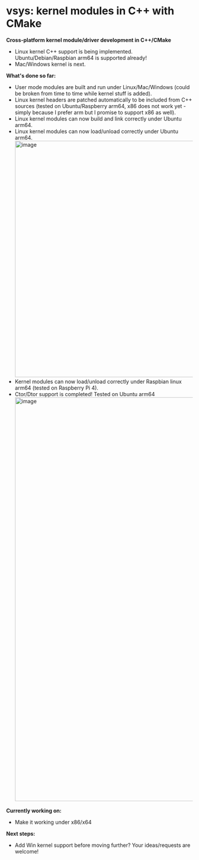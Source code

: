 # vsys: kernel modules in C++ with CMake
**Cross-platform kernel module/driver development in C++/CMake**
- Linux kernel C++ support is being implemented. Ubuntu/Debian/Raspbian arm64 is supported already!
- Mac/Windows kernel is next.

**What's done so far:**
- User mode modules are built and run under Linux/Mac/Windows (could be broken from time to time while kernel stuff is added).
- Linux kernel headers are patched automatically to be included from C++ sources (tested on Ubuntu/Raspberry arm64, x86 does not work yet - simply because I prefer arm but I promise to support x86 as well).
- Linux kernel modules can now build and link correctly under Ubuntu arm64.
- Linux kernel modules can now load/unload correctly under Ubuntu arm64.
  <img width="637" alt="image" src="https://github.com/Maximly/vsys/assets/98682581/5f5dc0e3-7ccc-41af-992e-fa18fe135025">
- Kernel modules can now load/unload correctly under Raspbian linux arm64 (tested on Raspberry Pi 4).
- Ctor/Dtor support is completed! Tested on Ubuntu arm64
  <img width="1088" alt="image" src="https://github.com/Maximly/vsys/assets/98682581/b0eef446-60be-4ca8-8b10-7030d49bf860">

**Currently working on:**
- Make it working under x86/x64

**Next steps:**
- Add Win kernel support before moving further? Your ideas/requests are welcome!
